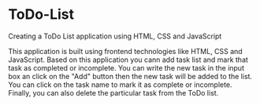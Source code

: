 # ToDo-List
Creating a ToDo List application using HTML, CSS and JavaScript

This application is built using frontend technologies like HTML, CSS and JavaScript. Based on this application you cann add task list and mark that task as completed or incomplete. You can write the new task in the input box an click on the "Add" button then the new task will be added to the list. You can click on the task name to mark it as complete or incomplete. Finally, you can also delete the particular task from the ToDo list.

